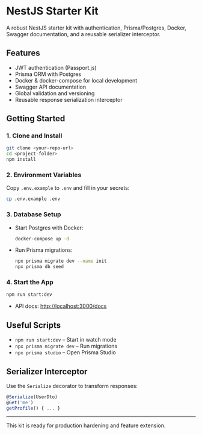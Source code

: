 # NestJS Starter Kit

A robust NestJS starter kit with authentication, Prisma/Postgres, Docker, Swagger documentation, and a reusable serializer interceptor.

## Features
- JWT authentication (Passport.js)
- Prisma ORM with Postgres
- Docker & docker-compose for local development
- Swagger API documentation
- Global validation and versioning
- Reusable response serialization interceptor

## Getting Started

### 1. Clone and Install
```bash
git clone <your-repo-url>
cd <project-folder>
npm install
```

### 2. Environment Variables
Copy `.env.example` to `.env` and fill in your secrets:
```bash
cp .env.example .env
```

### 3. Database Setup
- Start Postgres with Docker:
  ```bash
  docker-compose up -d
  ```
- Run Prisma migrations:
  ```bash
  npx prisma migrate dev --name init
  npx prisma db seed
  ```

### 4. Start the App
```bash
npm run start:dev
```

- API docs: [http://localhost:3000/docs](http://localhost:3000/docs)

## Useful Scripts
- `npm run start:dev` – Start in watch mode
- `npx prisma migrate dev` – Run migrations
- `npx prisma studio` – Open Prisma Studio

## Serializer Interceptor
Use the `Serialize` decorator to transform responses:
```typescript
@Serialize(UserDto)
@Get('me')
getProfile() { ... }
```

---

This kit is ready for production hardening and feature extension.
